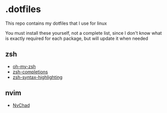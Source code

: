 # .dotfiles

This repo contains my dotfiles that I use for linux

You must install these yourself, not a complete list, 
since I don't know what is exactly required for each package, 
but will update it when needed

zsh
---
- [oh-my-zsh](https://ohmyz.sh/)
- [zsh-completions](https://github.com/zsh-users/zsh-completions)
- [zsh-syntax-highlighting](https://github.com/zsh-users/zsh-syntax-highlighting)

nvim
----
- [NvChad](https://nvchad.com/)

